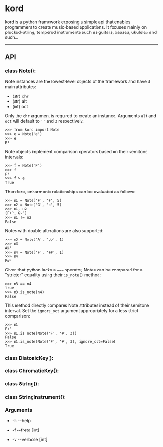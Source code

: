 # kord
kord is a python framework exposing a simple api that enables programmers to create music-based applications. It focuses mainly on plucked-string, tempered instruments such as guitars, basses, ukuleles and such...

<hr/>

## API

### class Note():
Note instances are the lowest-level objects of the framework and have 3 main attributes:

* (str) chr
* (str) alt
* (int) oct

Only the `chr` argument is required to create an instance. Arguments `alt` and `oct` will default to `''` and `3` respectively.

```
>>> from kord import Note
>>> e = Note('e')
>>> e
E³
```

Note objects implement comparison operators based on their semitone intervals:

```
>>> f = Note('F')
>>> f 
F³
>>> f > e
True
```

Therefore, enharmonic relationships can be evaluated as follows:

```
>>> n1 = Note('F', '#', 5)
>>> n2 = Note('G', 'b', 5)
>>> n1, n2
(F♯⁵, G♭⁵)
>>> n1 != n2
False
```

Notes with double alterations are also supported:

```
>>> n3 = Note('A', 'bb', 1)
>>> n3
A𝄫¹
>>> n4 = Note('F', '##', 1)
>>> n4
F𝄪¹

```

Given that python lacks a `===` operator, Notes can be compared for a "stricter" equality using their `is_note()` method:

```
>>> n3 == n4
True
>>> n3.is_note(n4)
False
```

This method directly compares Note attributes instead of their semitone interval. Set the `ignore_oct` argument appropriately for a less strict comparison:

```
>>> n1
F♯⁵
>>> n1.is_note(Note('F', '#', 3))
False
>>> n1.is_note(Note('F', '#', 3), ignore_oct=False)
True
```

### class DiatonicKey():
### class ChromaticKey():


### class String():

### class StringInstrument():


### Arguments

* -h --help  

* -f --frets [int] 
* -v --verbose [int] 

